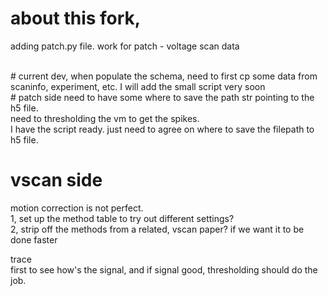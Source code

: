 # about this fork,
adding patch.py file. work for patch - voltage scan data

<br>
# current dev,
when populate the schema, need to first cp some data from scaninfo, experiment, etc. I will add the small script very soon
<br>
# patch side
need to have some where to save the path str pointing to the h5 file.<br>
need to thresholding the vm to get the spikes.<br>
I have the script ready. just need to agree on where to save the filepath to h5 file.<br>

# vscan side
motion correction is not perfect.<br>
1, set up the method table to try out different settings? <br>
2, strip off the methods from a related, vscan paper? if we want it to be done faster<br>

trace <br>
first to see how's the signal, and if signal good, thresholding should do the job.<br>
